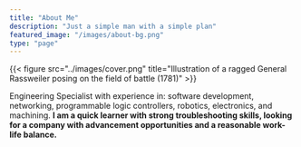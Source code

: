 ```yaml
---
title: "About Me"
description: "Just a simple man with a simple plan"
featured_image: "/images/about-bg.png"
type: "page"
---
```

{{< figure src="../images/cover.png" title="Illustration of a ragged General Rassweiler posing on the field of battle (1781)" >}}

 Engineering Specialist with experience in: software development, networking, programmable logic controllers, robotics, electronics, and machining. **I am a quick learner with strong troubleshooting skills, looking for a company with advancement opportunities and a reasonable work-life balance.** 
